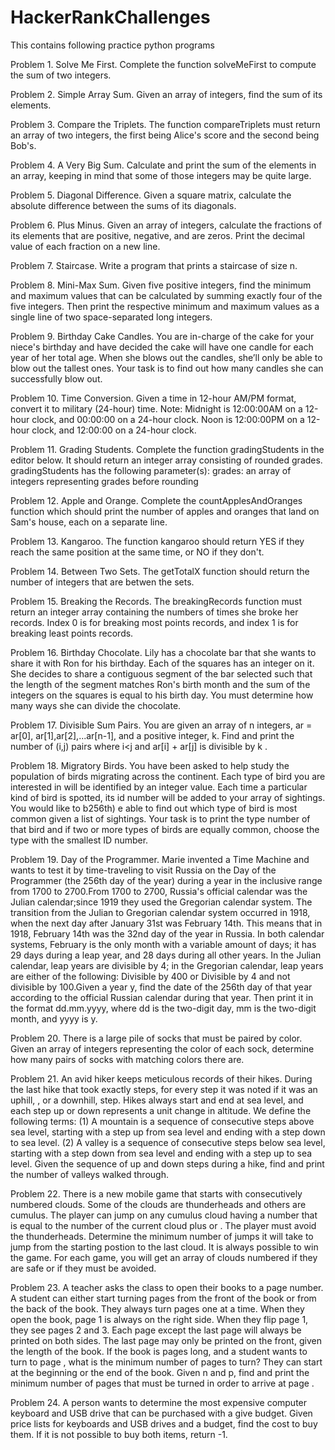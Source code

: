 # HackerRankChallenges
This contains following practice python programs

Problem 1. Solve Me First. Complete the function solveMeFirst to compute the sum of two integers.

Problem 2. Simple Array Sum. Given an array of integers, find the sum of its elements.

Problem 3. Compare the Triplets. The function compareTriplets must return an array of two integers, the first being Alice's score and the second being Bob's.

Problem 4. A Very Big Sum. Calculate and print the sum of the elements in an array, keeping in mind that some of those integers may be quite large.

Problem 5. Diagonal Difference. Given a square matrix, calculate the absolute difference between the sums of its diagonals.

Problem 6. Plus Minus. Given an array of integers, calculate the fractions of its elements that are positive, negative, and are zeros. Print the decimal value of each fraction on a new line.

Problem 7. Staircase. Write a program that prints a staircase of size n.

Problem 8. Mini-Max Sum. Given five positive integers, find the minimum and maximum values that can be calculated by summing exactly four of the five integers. Then print the respective minimum and maximum values as a single line of two space-separated long integers.

Problem 9. Birthday Cake Candles. You are in-charge of the cake for your niece's birthday and have decided the cake will have one candle for each year of her total age. When she blows out the candles, she’ll only be able to blow out the tallest ones. Your task is to find out how many candles she can successfully blow out.

Problem 10. Time Conversion. Given a time in 12-hour AM/PM format, convert it to military (24-hour) time. Note: Midnight is 12:00:00AM on a 12-hour clock, and 00:00:00 on a 24-hour clock. Noon is 12:00:00PM on a 12-hour clock, and 12:00:00 on a 24-hour clock.

Problem 11. Grading Students. Complete the function gradingStudents in the editor below. It should return an integer array consisting of rounded grades. gradingStudents has the following parameter(s): grades: an array of integers representing grades before rounding

Problem 12. Apple and Orange. Complete the countApplesAndOranges function which should print the number of apples and oranges that land on Sam's house, each on a separate line.

Problem 13. Kangaroo. The function kangaroo should return YES if they reach the same position at the same time, or NO if they don't.

Problem 14. Between Two Sets. The getTotalX function should return the number of integers that are betwen the sets.

Problem 15. Breaking the Records. The breakingRecords function must return an integer array containing the numbers of times she broke her records. Index 0 is for breaking most points records, and index 1 is for breaking least points records.

Problem 16. Birthday Chocolate. Lily has a chocolate bar that she wants to share it with Ron for his birthday. Each of the squares has an integer on it. She decides to share a contiguous segment of the bar selected such that the length of the segment matches Ron's birth month and the sum of the integers on the squares is equal to his birth day. You must determine how many ways she can divide the chocolate.

Problem 17. Divisible Sum Pairs. You are given an array of n integers, ar = ar[0], ar[1],ar[2],...ar[n-1], and a positive integer, k. Find and print the number of (i,j) pairs where i<j and ar[i] + ar[j] is divisible by k .

Problem 18. Migratory Birds. You have been asked to help study the population of birds migrating across the continent. Each type of bird you are interested in will be identified by an integer value. Each time a particular kind of bird is spotted, its id number will be added to your array of sightings. You would like to b256th) e able to find out which type of bird is most common given a list of sightings. Your task is to print the type number of that bird and if two or more types of birds are equally common, choose the type with the smallest ID number.

Problem 19. Day of the Programmer. Marie invented a Time Machine and wants to test it by time-traveling to visit Russia on the Day of the Programmer (the 256th day of the year) during a year in the inclusive range from 1700 to 2700.From 1700 to 2700, Russia's official calendar was the Julian calendar;since 1919 they used the Gregorian calendar system. The transition from the Julian to Gregorian calendar system occurred in 1918, when the next day after January 31st was February 14th. This means that in 1918, February 14th  was the 32nd day of the year in Russia. In both calendar systems, February is the only month with a variable amount of days; it has 29 days during a leap year, and 28 days during all other years. In the Julian calendar, leap years are divisible by 4; in the Gregorian calendar, leap years are either of the following: Divisible by 400 or Divisible by 4 and not divisible by 100.Given a year y,  find the date of the 256th day of that year according to the official Russian calendar during that year. Then print it in the format dd.mm.yyyy, where dd is the two-digit day, mm is the two-digit month, and yyyy is y.

Problem 20. There is a large pile of socks that must be paired by color. Given an array of integers representing the color of each sock, determine how many pairs of socks with matching colors there are.

Problem 21. An avid hiker keeps meticulous records of their hikes. During the last hike that took exactly  steps, for every step it was noted if it was an uphill, , or a downhill,  step. Hikes always start and end at sea level, and each step up or down represents a  unit change in altitude. We define the following terms: (1) A mountain is a sequence of consecutive steps above sea level, starting with a step up from sea level and ending with a step down to sea level.
(2) A valley is a sequence of consecutive steps below sea level, starting with a step down from sea level and ending with a step up to sea level. Given the sequence of up and down steps during a hike, find and print the number of valleys walked through.

Problem 22. There is a new mobile game that starts with consecutively numbered clouds. Some of the clouds are thunderheads and others are cumulus. The player can jump on any cumulus cloud having a number that is equal to the number of the current cloud plus  or . The player must avoid the thunderheads. Determine the minimum number of jumps it will take to jump from the starting postion to the last cloud. It is always possible to win the game. For each game, you will get an array of clouds numbered  if they are safe or  if they must be avoided.

Problem 23. A teacher asks the class to open their books to a page number. A student can either start turning pages from the front of the book or from the back of the book. They always turn pages one at a time. When they open the book, page 1 is always on the right side. When they flip page 1, they see pages 2 and 3. Each page except the last page will always be printed on both sides. The last page may only be printed on the front, given the length of the book. If the book is  pages long, and a student wants to turn to page , what is the minimum number of pages to turn? They can start at the beginning or the end of the book. Given n and p, find and print the minimum number of pages that must be turned in order to arrive at page .

Problem 24. A person wants to determine the most expensive computer keyboard and USB drive that can be purchased with a give budget. Given price lists for keyboards and USB drives and a budget, find the cost to buy them. If it is not possible to buy both items, return -1.
